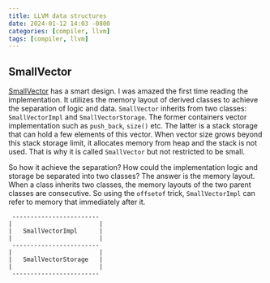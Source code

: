 ```yaml
---
title: LLVM data structures
date: 2024-01-12 14:03 -0800
categories: [compiler, llvm]
tags: [compiler, llvm]
---
```


## SmallVector

[SmallVector](https://github.com/llvm/llvm-project/blob/684f3c968d6bbf124014128b9f5e4f03a50f28c5/llvm/include/llvm/ADT/SmallVector.h#L1199)
has a smart design. I was amazed the first time reading the implementation. It
utilizes the memory layout of derived classes to achieve the separation of
logic and data. `SmallVector` inherits from two classes: `SmallVectorImpl` and
`SmallVectorStorage`. The former containers vector implementation such as
`push_back`, `size()` etc. The latter is a stack storage that can hold a few
elements of this vector. When vector size grows beyond this stack storage
limit, it allocates memory from heap and the stack is not used. That is why it
is called `SmallVector` but not restricted to be small.

So how it achieve the separation? How could the implementation logic and
storage be separated into two classes? The answer is the memory layout. When a
class inherits two classes, the memory layouts of the two parent classes are
consecutive. So using the `offsetof` trick, `SmallVectorImpl` can refer to
memory that immediately after it.

```
 ------------------------
|                        |
|   SmallVectorImpl      |
|                        |
 ------------------------
|                        |
|   SmallVectorStorage   |
|                        |
 ------------------------

```
